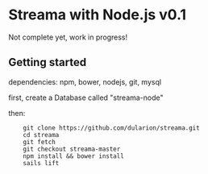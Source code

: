 # Streama with Node.js v0.1
Not complete yet, work in progress!

## Getting started
dependencies: 
npm, bower, nodejs, git, mysql

first, create a Database called "streama-node"

then:
```
	git clone https://github.com/dularion/streama.git
	cd streama
	git fetch
	git checkout streama-master
	npm install && bower install
	sails lift
```

